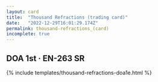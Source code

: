 ```yaml
---
layout: card
title:  "Thousand Refractions (trading card)"
date:   "2022-12-29T16:01:29.174Z"
permalink: thousand-refractions_(card)
incomplete: true
---
```


## DOA 1st &middot; EN-263 SR

{% include templates/thousand-refractions-doa1e.html %}
